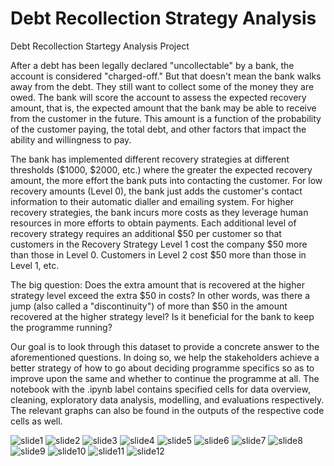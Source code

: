 # Debt Recollection Strategy Analysis
Debt Recollection Startegy Analysis Project

After a debt has been legally declared "uncollectable" by a bank, the account is considered "charged-off." But that doesn't mean the bank walks away from the debt. They still want to collect some of the money they are owed. The bank will score the account to assess the expected recovery amount, that is, the expected amount that the bank may be able to receive from the customer in the future. This amount is a function of the probability of the customer paying, the total debt, and other factors that impact the ability and willingness to pay.

The bank has implemented different recovery strategies at different thresholds ($1000, $2000, etc.) where the greater the expected recovery amount, the more effort the bank puts into contacting the customer. For low recovery amounts (Level 0), the bank just adds the customer's contact information to their automatic dialler and emailing system. For higher recovery strategies, the bank incurs more costs as they leverage human resources in more efforts to obtain payments. Each additional level of recovery strategy requires an additional $50 per customer so that customers in the Recovery Strategy Level 1 cost the company $50 more than those in Level 0. Customers in Level 2 cost $50 more than those in Level 1, etc.

The big question: Does the extra amount that is recovered at the higher strategy level exceed the extra $50 in costs? In other words, was there a jump (also called a "discontinuity") of more than $50 in the amount recovered at the higher strategy level? Is it beneficial for the bank to keep the programme running? 

Our goal is to look through this dataset to provide a concrete answer to the aforementioned questions. In doing so, we help the stakeholders achieve a better strategy of how to go about deciding programme specifics so as to improve upon the same and whether to continue the programme at all. The notebook with the .ipynb label contains specified cells for data overview, cleaning, exploratory data analysis, modelling, and evaluations respectively. The relevant graphs can also be found in the outputs of the respective code cells as well.

![slide1](https://github.com/BalaniJ/debt_recollection_strategy_analysis/blob/main/rddprojectslides.jpg/Slide1.jpg)
![slide2](https://github.com/BalaniJ/debt_recollection_strategy_analysis/blob/main/rddprojectslides.jpg/Slide2.jpg)
![slide3](https://github.com/BalaniJ/debt_recollection_strategy_analysis/blob/main/rddprojectslides.jpg/Slide3.jpg)
![slide4](https://github.com/BalaniJ/debt_recollection_strategy_analysis/blob/main/rddprojectslides.jpg/Slide4.jpg)
![slide5](https://github.com/BalaniJ/debt_recollection_strategy_analysis/blob/main/rddprojectslides.jpg/Slide5.jpg)
![slide6](https://github.com/BalaniJ/debt_recollection_strategy_analysis/blob/main/rddprojectslides.jpg/Slide6.jpg)
![slide7](https://github.com/BalaniJ/debt_recollection_strategy_analysis/blob/main/rddprojectslides.jpg/Slide7.jpg)
![slide8](https://github.com/BalaniJ/debt_recollection_strategy_analysis/blob/main/rddprojectslides.jpg/Slide8.jpg)
![slide9](https://github.com/BalaniJ/debt_recollection_strategy_analysis/blob/main/rddprojectslides.jpg/Slide9.jpg)
![slide10](https://github.com/BalaniJ/debt_recollection_strategy_analysis/blob/main/rddprojectslides.jpg/Slide10.jpg)
![slide11](https://github.com/BalaniJ/debt_recollection_strategy_analysis/blob/main/rddprojectslides.jpg/Slide11.jpg)
![slide12](https://github.com/BalaniJ/debt_recollection_strategy_analysis/blob/main/rddprojectslides.jpg/Slide12.jpg)
